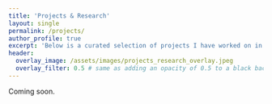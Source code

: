 ```yaml
---
title: 'Projects & Research'
layout: single
permalink: /projects/
author_profile: true
excerpt: 'Below is a curated selection of projects I have worked on in recent years. The list is not exhaustive, but it provides an overview of my experience. Where applicable, I have included links to the source codes for your reference.'
header:
  overlay_image: /assets/images/projects_research_overlay.jpeg
  overlay_filter: 0.5 # same as adding an opacity of 0.5 to a black background
---
```


Coming soon.
